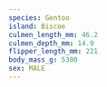 ```yaml
---
species: Gentoo
island: Biscoe
culmen_length_mm: 46.2
culmen_depth_mm: 14.9
flipper_length_mm: 221
body_mass_g: 5300
sex: MALE
---
```

